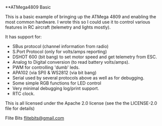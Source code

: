 **ATMega4809 Basic

This is a basic example of bringing up the ATMega 4809 and enabling
the most common hardware. I wrote this so I could use it to control
various features in RC aircraft (telemetry and lights mostly).

It has support for:
  * SBus protocol (channel information from radio)
  * S.Port Protocol (only for volts/amps reporting)
  * DSHOT 600 (bit bang) to set motor speed and get telemetry from ESC.
  * Analog to Digital conversion (to read battery volts/amps).
  * PWM for controlling 'dumb' leds.
  * APA102 (via SPI) & WS2812 (via bit bang)
  * Serial used by several protocols above as well as for debugging.
  * Some simple RGB functions for LED control
  * Very minimal debugging log/print support.
  * RTC clock.

This is all licensed under the Apache 2.0 license (see the the LICENSE-2.0
file for details)

Flite Bits
flitebits@gmail.com
